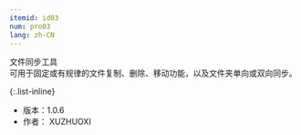 ```yaml
---
itemid: id03
num: pro03
lang: zh-CN
---
```


文件同步工具  
可用于固定或有规律的文件复制、删除、移动功能，以及文件夹单向或双向同步。  

{:.list-inline}

+ 版本：1.0.6   
+ 作者： XUZHUOXI   
